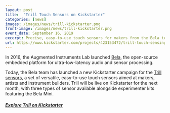 ```yaml
---
layout: post
title:  "Trill Touch Sensors on Kickstarter"
categories: [news]
images: /images/news/trill-kickstarter.png
front-image: /images/news/trill-kickstarter.png
event_date: September 16, 2019
excerpt: Precise, easy-to-use touch sensors for makers from the Bela team.
url: https://www.kickstarter.com/projects/423153472/trill-touch-sensing-for-makers
---
```


In 2016, the Augmented Instruments Lab launched [Bela](http://bela.io), the open-source embedded platform for ultra-low-latency audio and sensor processing. 

Today, the Bela team has launched a new Kickstarter campaign for the [Trill sensors](https://www.kickstarter.com/projects/423153472/trill-touch-sensing-for-makers), a set of versatile, easy-to-use touch sensors aimed at makers, artists and instrument builders. Trill will be live on Kickstarter for the next month, with three types of sensor available alongside experimenter kits featuring the Bela Mini.

##### [Explore Trill on Kickstarter](https://www.kickstarter.com/projects/423153472/trill-touch-sensing-for-makers) #####


